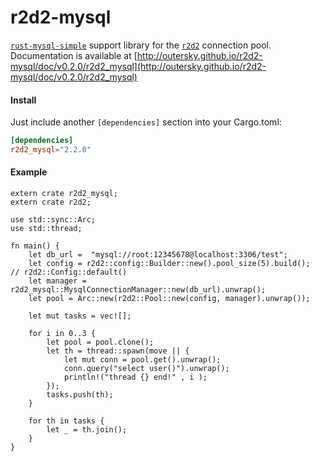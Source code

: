 # r2d2-mysql
[`rust-mysql-simple`](https://github.com/blackbeam/rust-mysql-simple) support library for the [`r2d2`](https://github.com/sfackler/r2d2) connection pool.
Documentation is available at [http://outersky.github.io/r2d2-mysql/doc/v0.2.0/r2d2_mysql](http://outersky.github.io/r2d2-mysql/doc/v0.2.0/r2d2_mysql)

#### Install
Just include another `[dependencies]` section into your Cargo.toml:

```toml
[dependencies]
r2d2_mysql="2.2.0"
```
#### Example

```rust,no_run
extern crate r2d2_mysql;
extern crate r2d2;

use std::sync::Arc;
use std::thread;

fn main() {
	let db_url =  "mysql://root:12345678@localhost:3306/test";
    let config = r2d2::config::Builder::new().pool_size(5).build();   // r2d2::Config::default()
    let manager = r2d2_mysql::MysqlConnectionManager::new(db_url).unwrap();
    let pool = Arc::new(r2d2::Pool::new(config, manager).unwrap());

    let mut tasks = vec![];

    for i in 0..3 {
        let pool = pool.clone();
        let th = thread::spawn(move || {
            let mut conn = pool.get().unwrap();
            conn.query("select user()").unwrap();
            println!("thread {} end!" , i );
        });
        tasks.push(th);
    }

    for th in tasks {
        let _ = th.join();
    }
}
```
